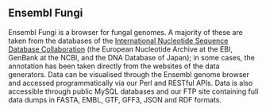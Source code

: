 ## Ensembl Fungi

Ensembl Fungi is a browser for fungal genomes. A majority of these are taken from the databases of the [International Nucleotide Sequence Database Collaboration](http://www.insdc.org/) (the European Nucleotide Archive at the EBI, GenBank at the NCBI, and the DNA Database of Japan); in some cases, the annotation has been taken directly from the websites of the data generators. Data can be visualised through the Ensembl genome browser and accessed programmatically via our Perl and RESTful APIs. Data is also accessible through public MySQL databases and our FTP site containing full data dumps in FASTA, EMBL, GTF, GFF3, JSON and RDF formats.
